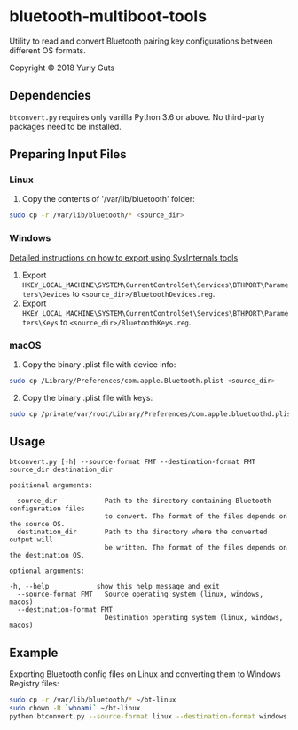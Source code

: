 # bluetooth-multiboot-tools

Utility to read and convert Bluetooth pairing key configurations between different OS formats.

Copyright © 2018 Yuriy Guts

## Dependencies

`btconvert.py` requires only vanilla Python 3.6 or above. No third-party packages need to be installed.

## Preparing Input Files

### Linux

1. Copy the contents of '/var/lib/bluetooth' folder:

```bash
sudo cp -r /var/lib/bluetooth/* <source_dir>
```

### Windows

[Detailed instructions on how to export using SysInternals tools](https://unix.stackexchange.com/questions/255509/bluetooth-pairing-on-dual-boot-of-windows-linux-mint-ubuntu-stop-having-to-p)

1. Export `HKEY_LOCAL_MACHINE\SYSTEM\CurrentControlSet\Services\BTHPORT\Parameters\Devices`
   to `<source_dir>/BluetoothDevices.reg`.
2. Export `HKEY_LOCAL_MACHINE\SYSTEM\CurrentControlSet\Services\BTHPORT\Parameters\Keys`
   to `<source_dir>/BluetoothKeys.reg`.

### macOS

1. Copy the binary .plist file with device info:

```bash
sudo cp /Library/Preferences/com.apple.Bluetooth.plist <source_dir>
```

2. Copy the binary .plist file with keys:

```bash
sudo cp /private/var/root/Library/Preferences/com.apple.bluetoothd.plist <source_dir>
```

## Usage

```
btconvert.py [-h] --source-format FMT --destination-format FMT source_dir destination_dir

positional arguments:

  source_dir            Path to the directory containing Bluetooth configuration files
                        to convert. The format of the files depends on the source OS.
  destination_dir       Path to the directory where the converted output will
                        be written. The format of the files depends on the destination OS.

optional arguments:

-h, --help            show this help message and exit
  --source-format FMT   Source operating system (linux, windows, macos)
  --destination-format FMT
                        Destination operating system (linux, windows, macos)
```

## Example

Exporting Bluetooth config files on Linux and converting them to Windows Registry files:

```bash
sudo cp -r /var/lib/bluetooth/* ~/bt-linux
sudo chown -R `whoami` ~/bt-linux
python btconvert.py --source-format linux --destination-format windows ~/bt-linux ~/bt-windows
```
